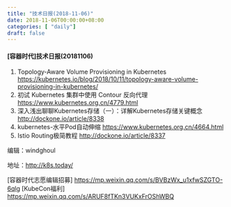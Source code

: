 ```yaml
--- 
title: "技术日报(2018-11-06)" 
date: 2018-11-06T00:00:00+08:00
categories: [ "daily"]
draft: false
---
```

#### [容器时代]技术日报(20181106)

1. Topology-Aware Volume Provisioning in Kubernetes <https://kubernetes.io/blog/2018/10/11/topology-aware-volume-provisioning-in-kubernetes/>
2. 初试 Kubernetes 集群中使用 Contour 反向代理 <https://www.kubernetes.org.cn/4779.html>
3. 深入浅出聊聊Kubernetes存储（一）：详解Kubernetes存储关键概念 <http://dockone.io/article/8338>
4. kubernetes-水平Pod自动伸缩 <https://www.kubernetes.org.cn/4664.html>
5. Istio Routing极简教程 <http://dockone.io/article/8337>


编辑：windghoul

地址：http://k8s.today/

[容器时代志愿编辑招募] https://mp.weixin.qq.com/s/BVBzWx_u1xfwSZGTO-6qlg
[KubeCon福利] https://mp.weixin.qq.com/s/ARUF8fTKn3VUKxFrOShWBQ
